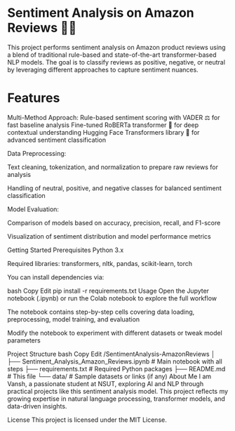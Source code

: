 # Sentiment Analysis on Amazon Reviews 🛒📝
This project performs sentiment analysis on Amazon product reviews using a blend of traditional rule-based and state-of-the-art transformer-based NLP models. The goal is to classify reviews as positive, negative, or neutral by leveraging different approaches to capture sentiment nuances.

# Features
Multi-Method Approach:
  Rule-based sentiment scoring with VADER ⚖️ for fast baseline analysis
  Fine-tuned RoBERTa transformer 🤖 for deep contextual understanding
  Hugging Face Transformers library 🌟 for advanced sentiment classification

Data Preprocessing:

Text cleaning, tokenization, and normalization to prepare raw reviews for analysis

Handling of neutral, positive, and negative classes for balanced sentiment classification

Model Evaluation:

Comparison of models based on accuracy, precision, recall, and F1-score

Visualization of sentiment distribution and model performance metrics

Getting Started
Prerequisites
Python 3.x

Required libraries: transformers, nltk, pandas, scikit-learn, torch

You can install dependencies via:

bash
Copy
Edit
pip install -r requirements.txt
Usage
Open the Jupyter notebook (.ipynb) or run the Colab notebook to explore the full workflow

The notebook contains step-by-step cells covering data loading, preprocessing, model training, and evaluation

Modify the notebook to experiment with different datasets or tweak model parameters

Project Structure
bash
Copy
Edit
/SentimentAnalysis-AmazonReviews
│
├── Sentiment_Analysis_Amazon_Reviews.ipynb    # Main notebook with all steps
├── requirements.txt                           # Required Python packages
├── README.md                                 # This file
└── data/                                     # Sample datasets or links (if any)
About Me
I am Vansh, a passionate student at NSUT, exploring AI and NLP through practical projects like this sentiment analysis model. This project reflects my growing expertise in natural language processing, transformer models, and data-driven insights.

License
This project is licensed under the MIT License.
